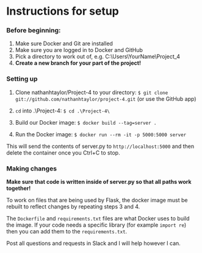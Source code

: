 # Instructions for setup

### Before beginning:
1. Make sure Docker and Git are installed
2. Make sure you are logged in to Docker and GitHub
3. Pick a directory to work out of, e.g. C:\Users\YourName\Project_4
4. **Create a new branch for your part of the project!**

### Setting up
1. Clone nathanhtaylor/Project-4 to your directory:
`$ git clone git://github.com/nathanhtaylor/project-4.git` (or use the GitHub app)

2. `cd` into .\Project-4:
`$ cd .\Project-4\`

3. Build our Docker image:
`$ docker build --tag=server .`

4. Run the Docker image:
`$ docker run --rm -it -p 5000:5000 server`

This will send the contents of server.py to `http://localhost:5000` and then delete the container once you Ctrl+C to stop.

### Making changes
**Make sure that code is written inside of server.py so that all paths work together!**

To work on files that are being used by Flask, the docker image must be rebuilt to reflect changes by repeating steps 3 and 4.

The `Dockerfile` and `requirements.txt` files are what Docker uses to build the image. If your code needs a specific library (for example `import re`)
then you can add them to the `requirements.txt`.

Post all questions and requests in Slack and I will help however I can.

